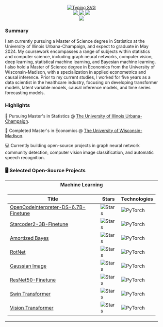 <p align="center">
<a href="https://github.com/jordandeklerk">
    <img src="https://readme-typing-svg.demolab.com?font=Georgia&size=18&duration=2000&pause=100&multiline=true&width=500&height=80&lines=Jordan+Deklerk;Statistics+%7C+MS+Student+%7C+Data+Scientist;Deep+Learning+%7C+Coding+LLMs+%7C+Causal+Inference" alt="Typing SVG" />
</a>
<br/>

<a href="https://jordandeklerk.github.io">
    <img src="https://img.shields.io/badge/Website-red?style=flat-square">
</a>  
<!-- <a href="">
    <img src="https://img.shields.io/badge/PDF-Resume-red?style=flat-square&logo=adobe"> -->
</a>  
<a href="https://www.linkedin.com/in/jordandeklerk">
    <img src="https://img.shields.io/badge/-Linkedin-blue?style=flat-square&logo=linkedin">
</a>
<a href="mailto:deklerk3@illinois.edu">
    <img src="https://img.shields.io/badge/-Email-red?style=flat-square&logo=gmail&logoColor=white">

<br/> 

<a href="https://github.com/jordandeklerk">
    <img src="https://github-stats-alpha.vercel.app/api?username=jordandeklerk&cc=22272e&tc=37BCF6&ic=fff&bc=0000">
</a>

</p>

### Summary
I am currently pursuing a Master of Science degree in Statistics at the University of Illinois Urbana-Champaign, and expect to graduate in May 2024. My coursework encompasses a range of subjects within statistics and computer science, including graph neural networks, computer vision, deep learning, statistical machine learning, and Bayesian machine learning. I also hold a Master of Science degree in Economics from the University of Wisconsin-Madison, with a specialization in applied econometrics and causal inference. Prior to my current studies, I worked for five years as a data scientist in the healthcare industry, focusing on developing transformer models, latent variable models, causal inference models, and time series forecasting models.

### Highlights
📖 Pursuing Master's in Statistics @ [The University of Illinois Urbana-Champaign](https://stat.illinois.edu/academics/graduate-programs/ms-statistics). 

📖 Completed Master's in Economics @ [The University of Wisconsin-Madison](https://econ.wisc.edu).

💻 Currently building open-source projects in graph neural network community detection, computer vision image classification, and automatic speech recognition. 

### 🖥️ Selected Open-Source Projects
<table>
<tr><th>Machine Learning <tr><tr>
<tr><td>

|Title | Stars | Technologies|
|--|--|--|
| [OpenCodeInterpreter-DS-6.7B-Finetune](https://github.com/jordandeklerk/OpenCodeInterpreter-Finetune-SQL.git) | <img alt="Stars" src="https://img.shields.io/github/stars/jordandeklerk/OpenCodeInterpreter-Finetune-SQL?style=flat-square&labelColor=black"/> | ![PyTorch](https://img.shields.io/badge/PyTorch-black?style=flat-square&logo=pytorch)|
| [Starcoder2-3B-Finetune](https://github.com/jordandeklerk/Starcoder2-Finetune-Code-Completion.git) | <img alt="Stars" src="https://img.shields.io/github/stars/jordandeklerk/Starcoder2-Finetune-Code-Completion?style=flat-square&labelColor=black"/> | ![PyTorch](https://img.shields.io/badge/PyTorch-black?style=flat-square&logo=pytorch)|
| [Amortized Bayes](https://github.com/jordandeklerk/amortized-bayes.git) | <img alt="Stars" src="https://img.shields.io/github/stars/jordandeklerk/Conformer?style=flat-square&labelColor=black"/> | ![PyTorch](https://img.shields.io/badge/PyTorch-black?style=flat-square&logo=pytorch)|
| [RotNet](https://github.com/jordandeklerk/RotNet.git) | <img alt="Stars" src="https://img.shields.io/github/stars/jordandeklerk/Conformer?style=flat-square&labelColor=black"/> | ![PyTorch](https://img.shields.io/badge/PyTorch-black?style=flat-square&logo=pytorch)|
| [Gaussian Image](https://github.com/jordandeklerk/Gaussian-Image.git) | <img alt="Stars" src="https://img.shields.io/github/stars/jordandeklerk/Conformer?style=flat-square&labelColor=black"/> | ![PyTorch](https://img.shields.io/badge/PyTorch-black?style=flat-square&logo=pytorch)|
| [ResNet50-Finetune](https://github.com/jordandeklerk/ResNet-Finetune.git) | <img alt="Stars" src="https://img.shields.io/github/stars/jordandeklerk/Conformer?style=flat-square&labelColor=black"/> | ![PyTorch](https://img.shields.io/badge/PyTorch-black?style=flat-square&logo=pytorch)|
| [Swin Transformer](https://github.com/jordandeklerk/SwinViT.git) | <img alt="Stars" src="https://img.shields.io/github/stars/jordandeklerk/Conformer?style=flat-square&labelColor=black"/> | ![PyTorch](https://img.shields.io/badge/PyTorch-black?style=flat-square&logo=pytorch)|
| [Vision Transformer](https://github.com/jordandeklerk/ViT.git) | <img alt="Stars" src="https://img.shields.io/github/stars/jordandeklerk/Conformer?style=flat-square&labelColor=black"/> | ![PyTorch](https://img.shields.io/badge/PyTorch-black?style=flat-square&logo=pytorch)|
